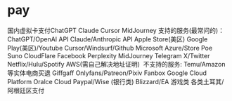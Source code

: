 # pay
国内虚拟卡支付ChatGPT Claude Cursor MidJourney
支持的服务(最常问的)：
ChatGPT/OpenAI API
Claude/Anthropic API
Apple Store(美区)
Google Play(美区)/Youtube
Cursor/Windsurf/Github
Microsoft Azure/Store
Poe
Suno
CloudFlare
Facebook
Perplexity
MidJourney
Telegram
X/Twitter
Netflix/Hulu/Spotify
AWS(需自己解决地址证明)
​
不支持的服务:
Temu/Amazon 等实体电商买退
Giffgaff
Onlyfans/Patreon/Pixiv Fanbox
Google Cloud Platform
Oralce Cloud
Paypal/Wise (银行类)
Blizzard/EA 游戏类
各类土耳其/阿根廷区支付
